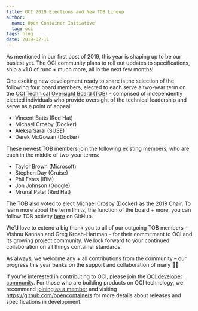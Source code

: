 ```yaml
---
title: OCI 2019 Elections and New TOB Lineup
author:
  name: Open Container Initiative
  tag: oci
tags: blog
date: 2019-02-11
---
```


As mentioned in our first post of 2019, this year is shaping up to be our busiest yet. The OCI community plans to roll out updates to specifications, ship a v1.0 of runc + much more, all in the next few months!

One exciting new development ready to share is the selection of the following four board members, elected to each serve a two-year term on the [OCI Technical Oversight Board (TOB)](/about/tob) – comprised of independently elected individuals who provide oversight of the technical leadership and serve as a point of appeal:

- Vincent Batts (Red Hat)
- Michael Crosby (Docker)
- Aleksa Sarai (SUSE)
- Derek McGowan (Docker)

These newest TOB members join the following existing members, who are each in the middle of two-year terms:

- Taylor Brown (Microsoft)
- Stephen Day (Cruise)
- Phil Estes (IBM)
- Jon Johnson (Google)
- Mrunal Patel (Red Hat)

The TOB also voted to elect Michael Crosby (Docker) as the 2019 Chair. To learn more about the term limits, the function of the board + more, you can follow TOB activity [here](https://github.com/opencontainers/tob) on GitHub.

We’d love to extend a big thank you to all of our outgoing TOB members – Vishnu Kannan and Greg Kroah-Hartman – for their commitment to OCI and its growing project community. We look forward to your continued collaboration on all things container standards!

As always, we welcome any + all contributions from the community – our progress this year banks on the support and collaboration of many 👍🏼

If you’re interested in contributing to OCI, please join the [OCI developer community](/community). For those who are building products on OCI technology, we recommend [joining as a member](/join) and visiting https://github.com/opencontainers for more details about releases and specifications in development.
